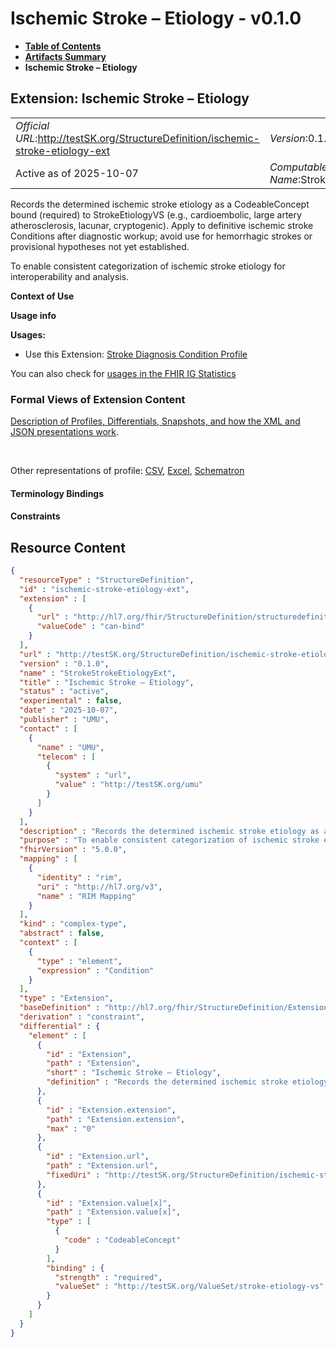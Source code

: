 # Ischemic Stroke – Etiology - v0.1.0

* [**Table of Contents**](toc.md)
* [**Artifacts Summary**](artifacts.md)
* **Ischemic Stroke – Etiology**

## Extension: Ischemic Stroke – Etiology 

| | |
| :--- | :--- |
| *Official URL*:http://testSK.org/StructureDefinition/ischemic-stroke-etiology-ext | *Version*:0.1.0 |
| Active as of 2025-10-07 | *Computable Name*:StrokeStrokeEtiologyExt |

Records the determined ischemic stroke etiology as a CodeableConcept bound (required) to StrokeEtiologyVS (e.g., cardioembolic, large artery atherosclerosis, lacunar, cryptogenic). Apply to definitive ischemic stroke Conditions after diagnostic workup; avoid use for hemorrhagic strokes or provisional hypotheses not yet established.

To enable consistent categorization of ischemic stroke etiology for interoperability and analysis.

**Context of Use**

**Usage info**

**Usages:**

* Use this Extension: [Stroke Diagnosis Condition Profile](StructureDefinition-stroke-diagnosis-condition-profile.md)

You can also check for [usages in the FHIR IG Statistics](https://packages2.fhir.org/xig/SKtestIG|current/StructureDefinition/ischemic-stroke-etiology-ext)

### Formal Views of Extension Content

 [Description of Profiles, Differentials, Snapshots, and how the XML and JSON presentations work](http://build.fhir.org/ig/FHIR/ig-guidance/readingIgs.html#structure-definitions). 

 

Other representations of profile: [CSV](StructureDefinition-ischemic-stroke-etiology-ext.csv), [Excel](StructureDefinition-ischemic-stroke-etiology-ext.xlsx), [Schematron](StructureDefinition-ischemic-stroke-etiology-ext.sch) 

#### Terminology Bindings

#### Constraints



## Resource Content

```json
{
  "resourceType" : "StructureDefinition",
  "id" : "ischemic-stroke-etiology-ext",
  "extension" : [
    {
      "url" : "http://hl7.org/fhir/StructureDefinition/structuredefinition-type-characteristics",
      "valueCode" : "can-bind"
    }
  ],
  "url" : "http://testSK.org/StructureDefinition/ischemic-stroke-etiology-ext",
  "version" : "0.1.0",
  "name" : "StrokeStrokeEtiologyExt",
  "title" : "Ischemic Stroke – Etiology",
  "status" : "active",
  "experimental" : false,
  "date" : "2025-10-07",
  "publisher" : "UMU",
  "contact" : [
    {
      "name" : "UMU",
      "telecom" : [
        {
          "system" : "url",
          "value" : "http://testSK.org/umu"
        }
      ]
    }
  ],
  "description" : "Records the determined ischemic stroke etiology as a CodeableConcept bound (required) to StrokeEtiologyVS (e.g., cardioembolic, large artery atherosclerosis, lacunar, cryptogenic). Apply to definitive ischemic stroke Conditions after diagnostic workup; avoid use for hemorrhagic strokes or provisional hypotheses not yet established.",
  "purpose" : "To enable consistent categorization of ischemic stroke etiology for interoperability and analysis.",
  "fhirVersion" : "5.0.0",
  "mapping" : [
    {
      "identity" : "rim",
      "uri" : "http://hl7.org/v3",
      "name" : "RIM Mapping"
    }
  ],
  "kind" : "complex-type",
  "abstract" : false,
  "context" : [
    {
      "type" : "element",
      "expression" : "Condition"
    }
  ],
  "type" : "Extension",
  "baseDefinition" : "http://hl7.org/fhir/StructureDefinition/Extension",
  "derivation" : "constraint",
  "differential" : {
    "element" : [
      {
        "id" : "Extension",
        "path" : "Extension",
        "short" : "Ischemic Stroke – Etiology",
        "definition" : "Records the determined ischemic stroke etiology as a CodeableConcept bound (required) to StrokeEtiologyVS (e.g., cardioembolic, large artery atherosclerosis, lacunar, cryptogenic). Apply to definitive ischemic stroke Conditions after diagnostic workup; avoid use for hemorrhagic strokes or provisional hypotheses not yet established."
      },
      {
        "id" : "Extension.extension",
        "path" : "Extension.extension",
        "max" : "0"
      },
      {
        "id" : "Extension.url",
        "path" : "Extension.url",
        "fixedUri" : "http://testSK.org/StructureDefinition/ischemic-stroke-etiology-ext"
      },
      {
        "id" : "Extension.value[x]",
        "path" : "Extension.value[x]",
        "type" : [
          {
            "code" : "CodeableConcept"
          }
        ],
        "binding" : {
          "strength" : "required",
          "valueSet" : "http://testSK.org/ValueSet/stroke-etiology-vs"
        }
      }
    ]
  }
}

```
